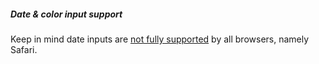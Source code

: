 ##### Date & color input support

Keep in mind date inputs are [not fully supported](https://caniuse.com/input-datetime) by all browsers, namely Safari.
